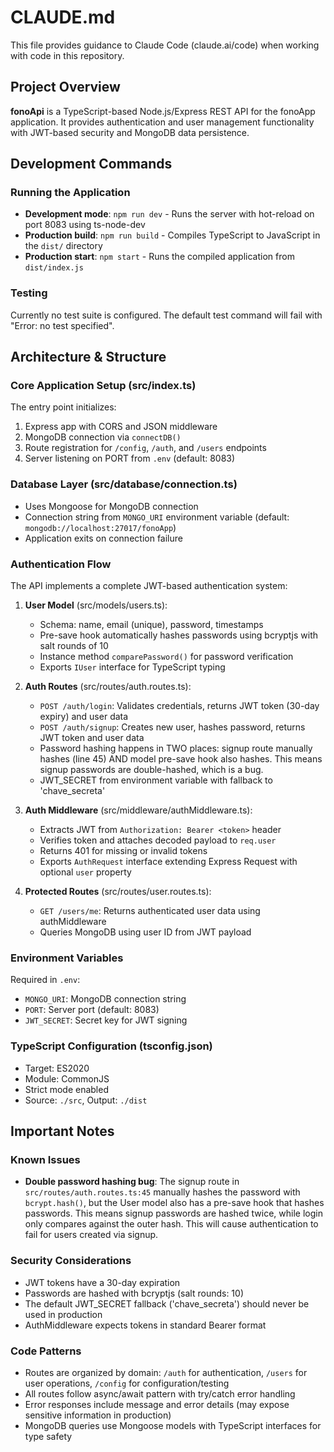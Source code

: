 # CLAUDE.md

This file provides guidance to Claude Code (claude.ai/code) when working with code in this repository.

## Project Overview

**fonoApi** is a TypeScript-based Node.js/Express REST API for the fonoApp application. It provides authentication and user management functionality with JWT-based security and MongoDB data persistence.

## Development Commands

### Running the Application
- **Development mode**: `npm run dev` - Runs the server with hot-reload on port 8083 using ts-node-dev
- **Production build**: `npm run build` - Compiles TypeScript to JavaScript in the `dist/` directory
- **Production start**: `npm start` - Runs the compiled application from `dist/index.js`

### Testing
Currently no test suite is configured. The default test command will fail with "Error: no test specified".

## Architecture & Structure

### Core Application Setup (src/index.ts)
The entry point initializes:
1. Express app with CORS and JSON middleware
2. MongoDB connection via `connectDB()`
3. Route registration for `/config`, `/auth`, and `/users` endpoints
4. Server listening on PORT from `.env` (default: 8083)

### Database Layer (src/database/connection.ts)
- Uses Mongoose for MongoDB connection
- Connection string from `MONGO_URI` environment variable (default: `mongodb://localhost:27017/fonoApp`)
- Application exits on connection failure

### Authentication Flow
The API implements a complete JWT-based authentication system:

1. **User Model** (src/models/users.ts):
   - Schema: name, email (unique), password, timestamps
   - Pre-save hook automatically hashes passwords using bcryptjs with salt rounds of 10
   - Instance method `comparePassword()` for password verification
   - Exports `IUser` interface for TypeScript typing

2. **Auth Routes** (src/routes/auth.routes.ts):
   - `POST /auth/login`: Validates credentials, returns JWT token (30-day expiry) and user data
   - `POST /auth/signup`: Creates new user, hashes password, returns JWT token and user data
   - Password hashing happens in TWO places: signup route manually hashes (line 45) AND model pre-save hook also hashes. This means signup passwords are double-hashed, which is a bug.
   - JWT_SECRET from environment variable with fallback to 'chave_secreta'

3. **Auth Middleware** (src/middleware/authMiddleware.ts):
   - Extracts JWT from `Authorization: Bearer <token>` header
   - Verifies token and attaches decoded payload to `req.user`
   - Returns 401 for missing or invalid tokens
   - Exports `AuthRequest` interface extending Express Request with optional `user` property

4. **Protected Routes** (src/routes/user.routes.ts):
   - `GET /users/me`: Returns authenticated user data using authMiddleware
   - Queries MongoDB using user ID from JWT payload

### Environment Variables
Required in `.env`:
- `MONGO_URI`: MongoDB connection string
- `PORT`: Server port (default: 8083)
- `JWT_SECRET`: Secret key for JWT signing

### TypeScript Configuration (tsconfig.json)
- Target: ES2020
- Module: CommonJS
- Strict mode enabled
- Source: `./src`, Output: `./dist`

## Important Notes

### Known Issues
- **Double password hashing bug**: The signup route in `src/routes/auth.routes.ts:45` manually hashes the password with `bcrypt.hash()`, but the User model also has a pre-save hook that hashes passwords. This means signup passwords are hashed twice, while login only compares against the outer hash. This will cause authentication to fail for users created via signup.

### Security Considerations
- JWT tokens have a 30-day expiration
- Passwords are hashed with bcryptjs (salt rounds: 10)
- The default JWT_SECRET fallback ('chave_secreta') should never be used in production
- AuthMiddleware expects tokens in standard Bearer format

### Code Patterns
- Routes are organized by domain: `/auth` for authentication, `/users` for user operations, `/config` for configuration/testing
- All routes follow async/await pattern with try/catch error handling
- Error responses include message and error details (may expose sensitive information in production)
- MongoDB queries use Mongoose models with TypeScript interfaces for type safety
